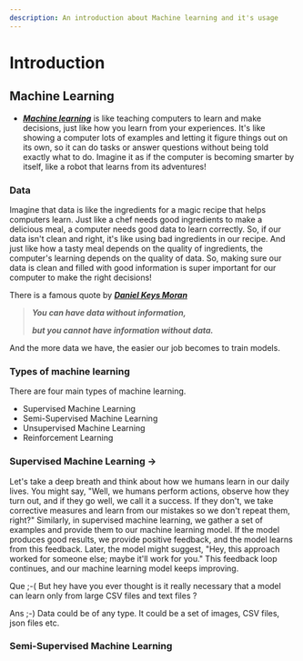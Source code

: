 ```yaml
---
description: An introduction about Machine learning and it's usage
---
```


# Introduction

## Machine Learning

* [_**Machine learning**_](https://www.ibm.com/topics/machine-learning) is like teaching computers to learn and make decisions, just like how you learn from your experiences. It's like showing a computer lots of examples and letting it figure things out on its own, so it can do tasks or answer questions without being told exactly what to do. Imagine it as if the computer is becoming smarter by itself, like a robot that learns from its adventures!

### Data

Imagine that data is like the ingredients for a magic recipe that helps computers learn. Just like a chef needs good ingredients to make a delicious meal, a computer needs good data to learn correctly. So, if our data isn't clean and right, it's like using bad ingredients in our recipe. And just like how a tasty meal depends on the quality of ingredients, the computer's learning depends on the quality of data. So, making sure our data is clean and filled with good information is super important for our computer to make the right decisions!

There is a famous quote by [_**Daniel Keys Moran**_ ](https://en.wikipedia.org/wiki/Daniel\_Keys\_Moran)

> &#x20;                    _**You can have data without information,**_&#x20;
>
> &#x20;                                                         _**but you cannot have information without data.**_

And the more data we have, the easier our job becomes to train models.

### Types of machine learning&#x20;

There are four main types of machine learning.

* Supervised Machine Learning
* Semi-Supervised Machine Learning
* Unsupervised Machine Learning
* Reinforcement Learning

### Supervised Machine Learning ->

Let's take a deep breath and think about how we humans learn in our daily lives. You might say, "Well, we humans perform actions, observe how they turn out, and if they go well, we call it a success. If they don't, we take corrective measures and learn from our mistakes so we don't repeat them, right?" Similarly, in supervised machine learning, we gather a set of examples and provide them to our machine learning model. If the model produces good results, we provide positive feedback, and the model learns from this feedback. Later, the model might suggest, "Hey, this approach worked for someone else; maybe it'll work for you." This feedback loop continues, and our machine learning model keeps improving.

Que ;-( But hey have you ever thought is it really necessary that a model can learn only from large CSV files and text files ?&#x20;

Ans ;-) Data could be of any type. It could be a set of images, CSV files, json files etc.

&#x20;   &#x20;

### Semi-Supervised Machine Learning

